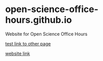 # open-science-office-hours.github.io
Website for Open Science Office Hours

[test link to other page](./docs/test.md)

[website link](https://open-science-office-hours.github.io/)

